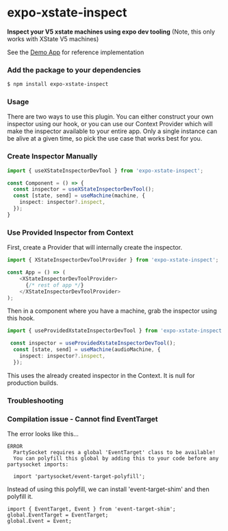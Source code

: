 # expo-xstate-inspect

**Inspect your V5 xstate machines using expo dev tooling** (Note, this only works with XState V5 machines)

See the [Demo App](../demo-app/App.tsx) for reference implementation


### Add the package to your dependencies

```bash
$ npm install expo-xstate-inspect
```


### Usage
There are two ways to use this plugin. You can either construct your own inspector using our hook, or you can use our Context Provider which will make the inspector available to your entire app. Only a single instance can be alive at a given time, so pick the use case that works best for you. 

### Create Inspector Manually
```typescript
import { useXStateInspectorDevTool } from 'expo-xstate-inspect';

const Component = () => {
  const inspector = useXStateInspectorDevTool();
  const [state, send] = useMachine(machine, {
    inspect: inspector?.inspect,
  });
}

```

### Use Provided Inspector from Context

First, create a Provider that will internally create the inspector.
```typescript
import { XStateInspectorDevToolProvider } from 'expo-xstate-inspect';

const App = () => (
    <XStateInspectorDevToolProvider>
      {/* rest of app */}
    </XStateInspectorDevToolProvider>
);
```
Then in a component where you have a machine, grab the inspector using this hook.

```typescript
import { useProvidedXstateInspectorDevTool } from 'expo-xstate-inspect';

 const inspector = useProvidedXstateInspectorDevTool();
  const [state, send] = useMachine(audioMachine, {
    inspect: inspector?.inspect,
  });
```
This uses the already created inspector in the Context. It is null for production builds. 



### Troubleshooting

### Compilation issue - Cannot find EventTarget

The error looks like this...
```
ERROR  
  PartySocket requires a global 'EventTarget' class to be available!
  You can polyfill this global by adding this to your code before any partysocket imports: 
  
  import 'partysocket/event-target-polyfill';
```

Instead of using this polyfill, we can install  'event-target-shim' and then polyfill it.
```
import { EventTarget, Event } from 'event-target-shim';
global.EventTarget = EventTarget;
global.Event = Event;

```

